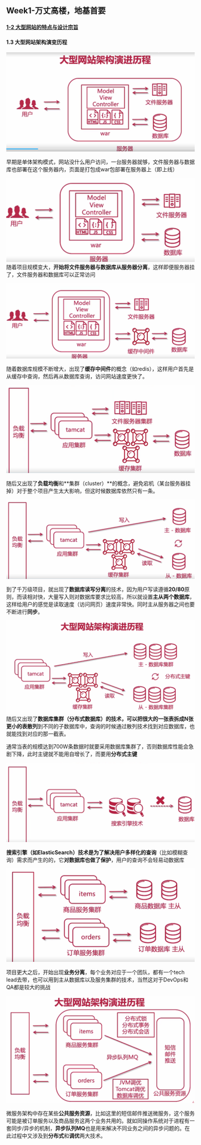 ## Week1-万丈高楼，地基首要

#### [1-2 大型网站的特点与设计宗旨](./PDF/1-2.pdf)

#### 1.3 大型网站架构演变历程

![image-20201009204742499](https://raw.githubusercontent.com/ZhouMeng1998/IMG/image-upload/20201009204742.png)

早期是单体架构模式，网站没什么用户访问，一台服务器就够，文件服务器与数据库也部署在这个服务器内，页面是打包成war包部署在服务器上（即上线）

![image-20201009210034864](https://raw.githubusercontent.com/ZhouMeng1998/IMG/image-upload/20201009210035.png)随着项目规模变大，**开始将文件服务器与数据库从服务器分离**，这样即便服务器挂了，文件服务器和数据库可以正常访问

![image-20201009210259930](https://raw.githubusercontent.com/ZhouMeng1998/IMG/image-upload/20201009210300.png)

随着数据库规模不断增大，出现了**缓存中间件**的概念（如redis），这样用户首先是从缓存中查询，然后再从数据库查询，访问网站速度更快了。

![image-20201009210526667](https://raw.githubusercontent.com/ZhouMeng1998/IMG/image-upload/20201009210526.png)

随后又出现了**负载均衡**和**集群（cluster）**的概念，避免宕机（某台服务器挂掉）对于整个项目产生太大影响，但这时候数据库依然只有一条。

![image-20201009210727304](https://raw.githubusercontent.com/ZhouMeng1998/IMG/image-upload/20201009210727.png)

到了千万级项目，就出现了**数据库读写分离**的技术，因为用户写读遵循**20/80**原则，而读相对快，大量写入则对数据库要求比较高，所以就设置**主从两个数据库**，这样给用户的感觉是读取速度（访问网页）速度非常快。同时主从服务器之间也要不断进行**同步**。

![image-20201009211354403](https://raw.githubusercontent.com/ZhouMeng1998/IMG/image-upload/20201009211354.png)随后又出现了**数据库集群（分布式数据库）**的技术，可以把很大的一张表拆成N张更小的表**散列**到不同的子数据库中，查询的时候通过散列技术找到对应数据库，也就能找到对应的那一截表。



通常当表的规模达到700W条数据时就要采用数据库集群了，否则数据库性能会急剧下降，此时主键就不能用自增长了，而要用**分布式主键**

![image-20201009212448679](https://raw.githubusercontent.com/ZhouMeng1998/IMG/image-upload/20201009212448.png)

**搜索引擎（如ElasticSearch）**技术是为了解决**用户多样化的查询**（比如模糊查询）需求而产生的的，它**对数据库也做了保护**，用户的查询不会轻易动数据库

![image-20201009212805503](https://raw.githubusercontent.com/ZhouMeng1998/IMG/image-upload/20201009212805.png)

项目更大之后，开始出现**业务分离**，每个业务对应于一个团队，都有一个tech lead去带，也可以用到主从数据库以及服务集群的技术，当然这对于DevOps和QA都是较大的挑战

![image-20201009213058801](https://raw.githubusercontent.com/ZhouMeng1998/IMG/image-upload/20201009213115.png)

微服务架构中存在某些**公共服务资源**，比如这里的短信邮件推送微服务，这个服务可能是被订单服务以及商品服务这两个业务共用的。就如同操作系统对于进程有一套同步/异步的机制，**异步队列MQ**也是用来解决不同业务之间的异步问题的。在此过程中又涉及到**分布式**和**调优**两大技术。

